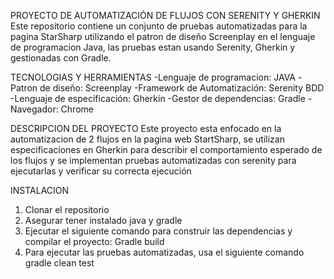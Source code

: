 PROYECTO DE AUTOMATIZACIÓN DE FLUJOS CON SERENITY Y GHERKIN
Este repositorio contiene un conjunto de pruebas automatizadas para la pagina StarSharp utilizando el patron de diseño Screenplay en el lenguaje de programacion Java, las pruebas estan usando Serenity, Gherkin y gestionadas con Gradle.

TECNOLOGIAS Y HERRAMIENTAS
-Lenguaje de programacion: JAVA
-Patron de diseño: Screenplay
-Framework de Automatización: Serenity BDD
-Lenguaje de especificación: Gherkin
-Gestor de dependencias: Gradle
-Navegador: Chrome

DESCRIPCION DEL PROYECTO
Este proyecto esta enfocado en la automatizacion de 2 flujos en la pagina web StartSharp, se utilizan especificaciones en Gherkin para describir el comportamiento esperado de los flujos y se implementan pruebas automatizadas con serenity para ejecutarlas y verificar su correcta ejecución

INSTALACION
1. Clonar el repositorio
2. Asegurar tener instalado java y gradle
3. Ejecutar el siguiente comando para construir las dependencias y compilar el proyecto:
Gradle build
4. Para ejecutar las pruebas automatizadas, usa el siguiente comando
gradle clean test
